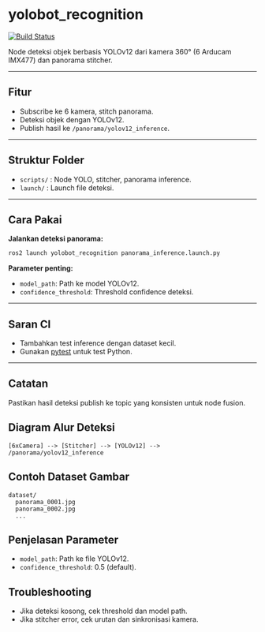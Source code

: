 # yolobot_recognition

[![Build Status](https://github.com/yourusername/yolobot/actions/workflows/ci.yml/badge.svg)](https://github.com/yourusername/yolobot/actions)

Node deteksi objek berbasis YOLOv12 dari kamera 360° (6 Arducam IMX477) dan panorama stitcher.

---

## Fitur
- Subscribe ke 6 kamera, stitch panorama.
- Deteksi objek dengan YOLOv12.
- Publish hasil ke `/panorama/yolov12_inference`.

---

## Struktur Folder
- `scripts/` : Node YOLO, stitcher, panorama inference.
- `launch/` : Launch file deteksi.

---

## Cara Pakai

**Jalankan deteksi panorama:**
```sh
ros2 launch yolobot_recognition panorama_inference.launch.py
```

**Parameter penting:**
- `model_path`: Path ke model YOLOv12.
- `confidence_threshold`: Threshold confidence deteksi.

---

## Saran CI
- Tambahkan test inference dengan dataset kecil.
- Gunakan [pytest](https://docs.pytest.org/en/stable/) untuk test Python.

---

## Catatan
Pastikan hasil deteksi publish ke topic yang konsisten untuk node fusion.

## Diagram Alur Deteksi

```
[6xCamera] --> [Stitcher] --> [YOLOv12] --> /panorama/yolov12_inference
```

## Contoh Dataset Gambar

```
dataset/
  panorama_0001.jpg
  panorama_0002.jpg
  ...
```

## Penjelasan Parameter

- `model_path`: Path ke file YOLOv12.
- `confidence_threshold`: 0.5 (default).

## Troubleshooting

- Jika deteksi kosong, cek threshold dan model path.
- Jika stitcher error, cek urutan dan sinkronisasi kamera.